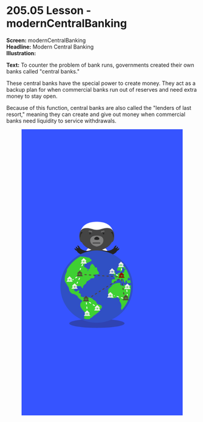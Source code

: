 # 205.05 Lesson - modernCentralBanking

**Screen:** modernCentralBanking\
**Headline:**  Modern Central Banking\
**Illustration:**

**Text:** To counter the problem of bank runs, governments created their own banks called "central banks."&#x20;

These central banks have the special power to create money. They act as a backup plan for when commercial banks run out of reserves and need extra money to stay open.&#x20;

Because of this function, central banks are also called the "lenders of last resort," meaning they can create and give out money when commercial banks need liquidity to service withdrawals.

<figure><img src="../.gitbook/assets/205-05.png" alt=""><figcaption></figcaption></figure>
